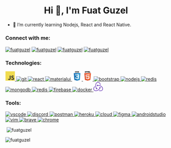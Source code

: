 <h1 align="center">Hi 👋, I'm Fuat Guzel</h1>

<!-- - 🔭 I'm seeking employment. -->
- 🌱 I’m currently learning Nodejs, React and React Native.
<!-- 
- 👯 I’m looking to collaborate on ...
- 🤔 I’m looking for help with ...
- 💬 Ask me about ...
- 📫 How to reach me: ...
- 😄 Pronouns: ...
- ⚡ Fun fact: ...
-->
<h3 align="left">Connect with me:</h3>
<p align="left">
<a href="https://linkedin.com/in/fuat-guzel" target="blank"><img align="center" src="https://www.vectorlogo.zone/logos/linkedin/linkedin-icon.svg" alt="fuatguzel" height="30" width="40" /></a>
<a href="https://stackoverflow.com/users/12348741/fuatguzel" target="blank"><img align="center" src="https://www.vectorlogo.zone/logos/stackoverflow/stackoverflow-icon.svg" alt="fuatguzel" height="30" width="40" /></a>
<a href="https://www.hackerrank.com/fuatguzel" target="blank"><img align="center" src="https://raw.githubusercontent.com/rahuldkjain/github-profile-readme-generator/master/src/images/icons/Social/hackerrank.svg" alt="fuatguzel" height="30" width="40" /></a>
<a href="https://www.twitter.com/fuatdev" target="blank"><img align="center" src="https://www.vectorlogo.zone/logos/twitter/twitter-tile.svg" alt="fuatguzel" height="30" width="40" /></a>
</p>
<h3 align="left">Technologies:</h3>
<p align="left"> 
<a href="https://developer.mozilla.org/en-US/docs/Web/JavaScript" target="_blank"> <img src="https://raw.githubusercontent.com/devicons/devicon/master/icons/javascript/javascript-original.svg" alt="javascript" width="30" height="30"/> </a>
<a href="https://git-scm.com/" target="_blank"> <img src="https://www.vectorlogo.zone/logos/git-scm/git-scm-icon.svg" alt="git" width="30" height="30"/> </a>
<a href="https://reactjs.org/" target="_blank"> <img src="https://www.vectorlogo.zone/logos/reactjs/reactjs-icon.svg" alt="react" width="33" height="30"/> </a>
<a href="https://tailwindcss.com/" target="_blank"> <img src="https://www.vectorlogo.zone/logos/tailwindcss/tailwindcss-icon.svg" alt="materialui" width="30" height="30"/> </a>
<a href="https://www.w3schools.com/css/" target="_blank"> <img src="https://raw.githubusercontent.com/devicons/devicon/master/icons/css3/css3-original-wordmark.svg" alt="css3" width="30" height="30"/> </a>
<a href="https://www.w3.org/html/" target="_blank"> <img src="https://raw.githubusercontent.com/devicons/devicon/master/icons/html5/html5-original-wordmark.svg" alt="html5" width="30" height="30"/> </a>
<a href="https://getbootstrap.com/" target="_blank"> <img src="https://www.vectorlogo.zone/logos/getbootstrap/getbootstrap-icon.svg" alt="bootstrap" width="30" height="30"/> </a>
<a href="https://nodejs.org/en/" target="_blank"> <img src="https://www.vectorlogo.zone/logos/nodejs/nodejs-icon.svg" alt="nodejs" width="30" height="30"/> </a>
<a href="https://redis.io/" target="_blank"> <img src="https://www.vectorlogo.zone/logos/redis/redis-icon.svg" alt="redis" width="30" height="30"/> </a>
<a href="https://mongodb.com/" target="_blank"> <img src="https://www.vectorlogo.zone/logos/mongodb/mongodb-icon.svg" alt="mongodb" width="30" height="30"/> </a>
<a href="https://www.postgresql.org/" target="_blank"> <img src="https://www.vectorlogo.zone/logos/postgresql/postgresql-icon.svg" alt="redis" width="30" height="30"/> </a>
<a href="https://firebase.google.com/" target="_blank"> <img src="https://www.vectorlogo.zone/logos/firebase/firebase-icon.svg" alt="firebase" width="30" height="30"/> </a>
<a href="https://www.docker.com/brand-guidelines" target="_blank"> <img src="https://www.vectorlogo.zone/logos/docker/docker-official.svg" alt="docker" width="30" height="30"/> </a>
<a href="https://redux.js.org/" target="_blank"> <img src="https://raw.githubusercontent.com/devicons/devicon/master/icons/redux/redux-original.svg" alt="redux" width="30" height="30"/> </a>
</p>

<h3 align="left">Tools:</h3>
<p>
<a href="https://code.visualstudio.com/" target="_blank"> <img src="https://upload.wikimedia.org/wikipedia/commons/thumb/9/9a/Visual_Studio_Code_1.35_icon.svg/1024px-Visual_Studio_Code_1.35_icon.svg.png" alt="vscode" width="30" height="30"/> </a>
<a href="https://discord.com/" target="_blank"> <img src="https://cdn4.iconfinder.com/data/icons/logos-and-brands/512/91_Discord_logo_logos-512.png" alt="discord" width="30" height="30"/> </a> 
<a href="https://postman.com" target="_blank"> <img src="https://www.vectorlogo.zone/logos/getpostman/getpostman-icon.svg" alt="postman" width="30" height="30"/> </a> 
<a href="https://heroku.com" target="_blank"> <img src="https://www.vectorlogo.zone/logos/heroku/heroku-icon.svg" alt="heroku" width="30" height="30"/> </a> 
<a href="https://cloud.google.com" target="_blank"> <img src="https://www.vectorlogo.zone/logos/google_cloud/google_cloud-icon.svg" alt="cloud" width="30" height="30"/> </a> 
<a href="https://figma.com" target="_blank"> <img src="https://www.vectorlogo.zone/logos/figma/figma-icon.svg" alt="figma" width="30" height="30"/> </a> 
<a href="https://developer.android.com/" target="_blank"> <img src="https://www.vectorlogo.zone/logos/android/android-tile.svg" alt="androidstudio" width="30" height="30"/> </a> 
<a href="https://www.vim.org/" target="_blank"> <img src="https://www.vectorlogo.zone/logos/vim/vim-icon.svg" alt="vim" width="30" height="30"/> </a>
<a href="https://brave.com/" target="_blank"> <img src="https://www.vectorlogo.zone/logos/brave/brave-icon.svg" alt="brave" width="30" height="30"/> </a>
<a href="https://chrome.google.com/" target="_blank"> <img src="https://www.vectorlogo.zone/logos/google_chrome/google_chrome-icon.svg" alt="chrome" width="30" height="30"/> </a> 
</p>

<p>&nbsp;<img align="center" src="https://github-readme-stats.vercel.app/api?username=fuatguzel&show_icons=true&locale=en" alt="fuatguzel" /></p>

<p><img align="left" src="https://github-readme-stats.vercel.app/api/top-langs?username=fuatguzel&show_icons=true&locale=en&layout=compact" alt="fuatguzel" /></p>
